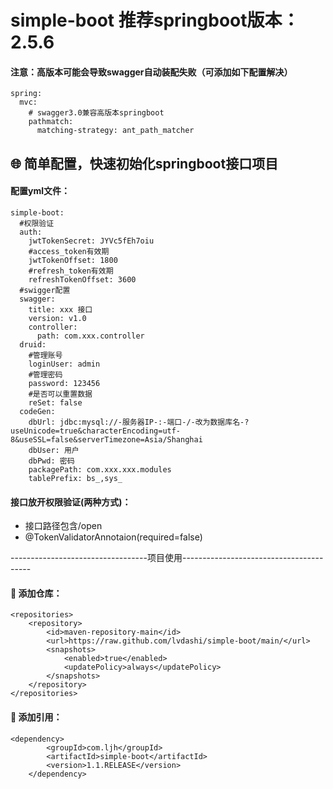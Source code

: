 # simple-boot 推荐springboot版本：2.5.6  
#### 注意：高版本可能会导致swagger自动装配失败（可添加如下配置解决）

    spring:
      mvc:
        # swagger3.0兼容高版本springboot
        pathmatch:
          matching-strategy: ant_path_matcher
## 🌐 简单配置，快速初始化springboot接口项目


#### 配置yml文件：

    simple-boot:
      #权限验证
      auth:
        jwtTokenSecret: JYVc5fEh7oiu
        #access_token有效期
        jwtTokenOffset: 1800
        #refresh_token有效期
        refreshTokenOffset: 3600
      #swigger配置  
      swagger:
        title: xxx 接口
        version: v1.0
        controller:
          path: com.xxx.controller
      druid:
        #管理账号
        loginUser: admin
        #管理密码
        password: 123456
        #是否可以重置数据
        reSet: false
      codeGen:
        dbUrl: jdbc:mysql://-服务器IP-:-端口-/-改为数据库名-?useUnicode=true&characterEncoding=utf-8&useSSL=false&serverTimezone=Asia/Shanghai
        dbUser: 用户
        dbPwd: 密码
        packagePath: com.xxx.xxx.modules
        tablePrefix: bs_,sys_

#### 接口放开权限验证(两种方式)：
- 接口路径包含/open
- @TokenValidatorAnnotaion(required=false)

----------------------------------项目使用----------------------------------------

#### 🔖 添加仓库：

    <repositories>
        <repository>
            <id>maven-repository-main</id>
            <url>https://raw.github.com/lvdashi/simple-boot/main/</url>
            <snapshots>
                <enabled>true</enabled>
                <updatePolicy>always</updatePolicy>
            </snapshots>
        </repository>
    </repositories>
    
#### 🔖 添加引用：

    <dependency>
            <groupId>com.ljh</groupId>
            <artifactId>simple-boot</artifactId>
            <version>1.1.RELEASE</version>
        </dependency>
